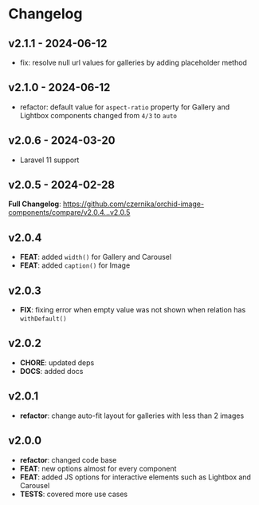 # Changelog

## v2.1.1 - 2024-06-12

- fix: resolve null url values for galleries by adding placeholder method

## v2.1.0 - 2024-06-12

- refactor: default value for `aspect-ratio` property for Gallery and Lightbox components changed from `4/3` to `auto`

## v2.0.6 - 2024-03-20

- Laravel 11 support

## v2.0.5 - 2024-02-28

**Full Changelog**: https://github.com/czernika/orchid-image-components/compare/v2.0.4...v2.0.5

## v2.0.4

- **FEAT**: added `width()` for Gallery and Carousel
- **FEAT**: added `caption()` for Image

## v2.0.3

- **FIX**: fixing error when empty value was not shown when relation has `withDefault()`

## v2.0.2

- **CHORE**: updated deps
- **DOCS**: added docs

## v2.0.1

- **refactor**: change auto-fit layout for galleries with less than 2 images

## v2.0.0

- **refactor**: changed code base
- **FEAT**: new options almost for every component
- **FEAT**: added JS options for interactive elements such as Lightbox and Carousel
- **TESTS**: covered more use cases
